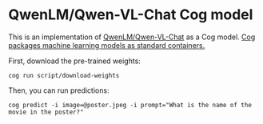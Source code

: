 # QwenLM/Qwen-VL-Chat Cog model

This is an implementation of [QwenLM/Qwen-VL-Chat](https://huggingface.co/Qwen/Qwen-VL-Chat) as a Cog model. [Cog packages machine learning models as standard containers.](https://github.com/replicate/cog)

First, download the pre-trained weights:

    cog run script/download-weights

Then, you can run predictions:

    cog predict -i image=@poster.jpeg -i prompt="What is the name of the movie in the poster?"
